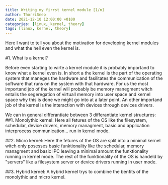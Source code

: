 ```yaml
---
title: Writing my firrst kernel module [1/n]
author: ThorriSnep
date: 2021-12-10 12:00:00 +0100
categories: [linux, kernel, theory]
tags: [linux, kernel, theory]
---
```


Here I want to tell you about the motivation for developing kernel modules and what the hell even the kernel is.

#1. What is a kernel?

Before even starting to wirte a kernel module it is probably importand to know what a kernel even is.
In short a the kernel is the part of the operating system that maneges the hardware and fasilitates the communication of the software that runs on the system with that hardware.
For us the most importand job of the kernel will probably be memory manegment witch entails the segeregation of virtuall memory into user space and kernel space why this is done we might go into at a later point.
An other importand job of the kernel is the interaction with devices through devices drivers.


We can in general differantiate between 3 differantiate kernel structures:
##1. Monolythic kernel:
Here all fetures of the OS like the filesystem, schedular, device drivers, memory managment, basic and application interprocess communication... run in kernel mode.

##2. Micro kernel:
Here the fetures of the OS are split into a minimal kernel witch only posesses basic funktionality like the schedular, memory managment and basic IPC leaving a minimal amount the funktionality running in kernel mode.
The rest of the funktionality of the OS is handeld by "servers" like a filesystem server or device drivers running in user mode.

##3. Hybrid kernel:
A hybrid kernel trys to combine the benfits of the monolythic and micro kernel.
